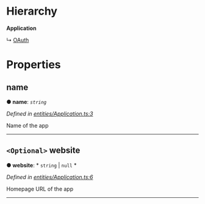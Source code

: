 

# Hierarchy

**Application**

↳  [OAuth](_entities_application_.oauth.md)

# Properties

<a id="name"></a>

##  name

**● name**: *`string`*

*Defined in [entities/Application.ts:3](https://github.com/aendrew/core/blob/a43c578/src/entities/Application.ts#L3)*

Name of the app

___
<a id="website"></a>

## `<Optional>` website

**● website**: * `string` &#124; `null`
*

*Defined in [entities/Application.ts:6](https://github.com/aendrew/core/blob/a43c578/src/entities/Application.ts#L6)*

Homepage URL of the app

___

